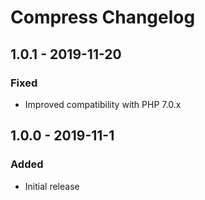 # Compress Changelog

## 1.0.1 - 2019-11-20
### Fixed
- Improved compatibility with PHP 7.0.x

## 1.0.0 - 2019-11-1
### Added
- Initial release
